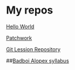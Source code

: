 # My repos

[Hello World](https://github.com/cserjesa/hello-world)

[Patchwork](https://github.com/cserjesa/patchwork)

[Git Lession Repository](https://github.com/cserjesa/git-lesson-repository)

##[Badboi Alopex syllabus](https://github.com/green-fox-academy/badboi-syllabus)
